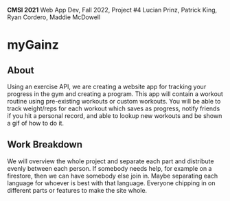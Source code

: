 **CMSI 2021** Web App Dev, Fall 2022, Project #4
Lucian Prinz, Patrick King, Ryan Cordero, Maddie McDowell

# myGainz 

## About
Using an exercise API, we are creating a website app for tracking your progress in the gym and creating a program. This app will contain a workout routine using pre-existing workouts or custom workouts. You will be able to track weight/reps for each workout which saves as progress, notify friends if you hit a personal record, and able to lookup new workouts and be shown a gif of how to do it. 

## Work Breakdown
We will overview the whole project and separate each part and distribute evenly between each person. If somebody needs help, for example on a firestore, then we can have somebody else join in. Maybe separating each language for whoever is best with that language. Everyone chipping in on different parts or features to make the site whole. 
